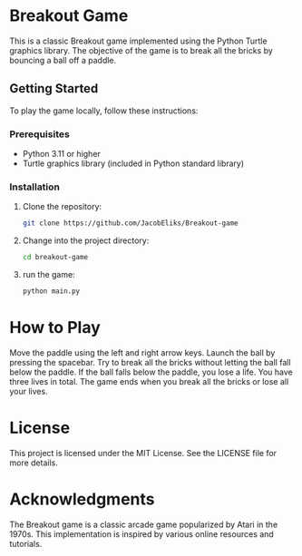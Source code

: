 # Breakout Game

This is a classic Breakout game implemented using the Python Turtle graphics library. The objective of the game is to break all the bricks by bouncing a ball off a paddle.


## Getting Started

To play the game locally, follow these instructions:

### Prerequisites

- Python 3.11 or higher
- Turtle graphics library (included in Python standard library)

### Installation

1. Clone the repository:

   ```bash
   git clone https://github.com/JacobEliks/Breakout-game
   ```

2. Change into the project directory:
   ```bash
   cd breakout-game
   ```

3. run the game:
   ```bash
   python main.py
   ```

# How to Play

Move the paddle using the left and right arrow keys.
Launch the ball by pressing the spacebar.
Try to break all the bricks without letting the ball fall below the paddle.
If the ball falls below the paddle, you lose a life. You have three lives in total.
The game ends when you break all the bricks or lose all your lives.


# License

This project is licensed under the MIT License. See the LICENSE file for more details.

# Acknowledgments

The Breakout game is a classic arcade game popularized by Atari in the 1970s.
This implementation is inspired by various online resources and tutorials.
